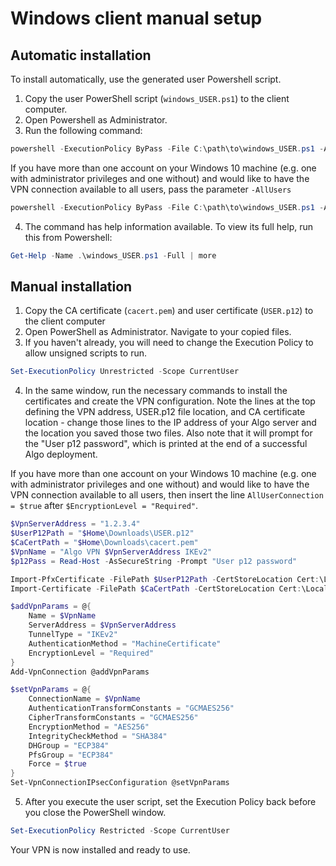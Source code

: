 # Windows client manual setup

## Automatic installation

To install automatically, use the generated user Powershell script.

1. Copy the user PowerShell script (`windows_USER.ps1`) to the client computer.
2. Open Powershell as Administrator.
3. Run the following command:
```powershell
powershell -ExecutionPolicy ByPass -File C:\path\to\windows_USER.ps1 -Add
```

If you have more than one account on your Windows 10 machine (e.g. one with administrator privileges and one without) and would like to have the VPN connection available to all users, pass the parameter `-AllUsers`

```powershell
powershell -ExecutionPolicy ByPass -File C:\path\to\windows_USER.ps1 -Add -AllUsers
```

4. The command has help information available. To view its full help, run this from Powershell:
```powershell
Get-Help -Name .\windows_USER.ps1 -Full | more
```

## Manual installation

1. Copy the CA certificate (`cacert.pem`) and user certificate (`USER.p12`) to the client computer
2. Open PowerShell as Administrator. Navigate to your copied files.
3. If you haven't already, you will need to change the Execution Policy to allow unsigned scripts to run.

```powershell
Set-ExecutionPolicy Unrestricted -Scope CurrentUser
```

4. In the same window, run the necessary commands to install the certificates and create the VPN configuration. Note the lines at the top defining the VPN address, USER.p12 file location, and CA certificate location - change those lines to the IP address of your Algo server and the location you saved those two files. Also note that it will prompt for the "User p12 password", which is printed at the end of a successful Algo deployment.

If you have more than one account on your Windows 10 machine (e.g. one with administrator privileges and one without) and would like to have the VPN connection available to all users, then insert the line `AllUserConnection = $true` after `$EncryptionLevel = "Required"`.

```powershell
$VpnServerAddress = "1.2.3.4"
$UserP12Path = "$Home\Downloads\USER.p12"
$CaCertPath = "$Home\Downloads\cacert.pem"
$VpnName = "Algo VPN $VpnServerAddress IKEv2"
$p12Pass = Read-Host -AsSecureString -Prompt "User p12 password"

Import-PfxCertificate -FilePath $UserP12Path -CertStoreLocation Cert:\LocalMachine\My -Password $p12Pass
Import-Certificate -FilePath $CaCertPath -CertStoreLocation Cert:\LocalMachine\Root

$addVpnParams = @{
    Name = $VpnName
    ServerAddress = $VpnServerAddress
    TunnelType = "IKEv2"
    AuthenticationMethod = "MachineCertificate"
    EncryptionLevel = "Required"
}
Add-VpnConnection @addVpnParams

$setVpnParams = @{
    ConnectionName = $VpnName
    AuthenticationTransformConstants = "GCMAES256"
    CipherTransformConstants = "GCMAES256"
    EncryptionMethod = "AES256"
    IntegrityCheckMethod = "SHA384"
    DHGroup = "ECP384"
    PfsGroup = "ECP384"
    Force = $true
}
Set-VpnConnectionIPsecConfiguration @setVpnParams

```

5. After you execute the user script, set the Execution Policy back before you close the PowerShell window.

```powershell
Set-ExecutionPolicy Restricted -Scope CurrentUser
```

Your VPN is now installed and ready to use.
